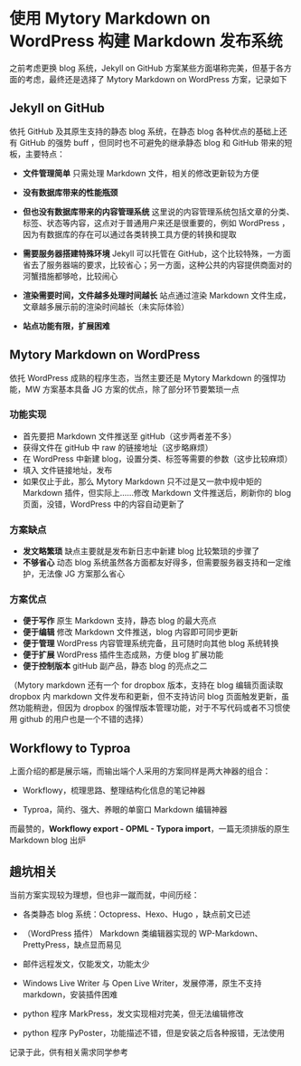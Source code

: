 # 使用 Mytory Markdown on WordPress 构建 Markdown 发布系统

之前考虑更换 blog 系统，Jekyll on GitHub 方案某些方面堪称完美，但基于各方面的考虑，最终还是选择了 Mytory Markdown on WordPress 方案，记录如下

## Jekyll on GitHub 

依托 GitHub 及其原生支持的静态 blog 系统，在静态 blog 各种优点的基础上还有 GitHub 的强势 buff ，但同时也不可避免的继承静态 blog 和 GitHub 带来的短板，主要特点：

- **文件管理简单** 只需处理 Markdown 文件，相关的修改更新较为方便


- **没有数据库带来的性能瓶颈**



- **但也没有数据库带来的内容管理系统** 这里说的内容管理系统包括文章的分类、标签、状态等内容，这点对于普通用户来还是很重要的，例如 WordPress ，因为有数据库的存在可以通过各类转换工具方便的转换和提取


- **需要服务器搭建特殊环境** Jekyll 可以托管在 GitHub，这个比较特殊，一方面省去了服务器端的要求，比较省心；另一方面，这种公共的内容提供商面对的河蟹措施都够呛，比较闹心


- **渲染需要时间，文件越多处理时间越长** 站点通过渲染 Markdown 文件生成，文章越多展示前的渲染时间越长（未实际体验）


- **站点功能有限，扩展困难**


## Mytory Markdown on WordPress

依托 WordPress 成熟的程序生态，当然主要还是 Mytory Markdown 的强悍功能，MW 方案基本具备 JG 方案的优点，除了部分环节要繁琐一点

### 功能实现

-   首先要把 Markdown 文件推送至 gitHub（这步两者差不多）
-   获得文件在 gitHub 中 raw 的链接地址（这步略麻烦）
-   在 WordPress 中新建 blog，设置分类、标签等需要的参数（这步比较麻烦）
-   填入 文件链接地址，发布
-   如果仅止于此，那么 Mytory Markdown 只不过是又一款中规中矩的 Markdown 插件，但实际上……修改 Markdown 文件推送后，刷新你的 blog 页面，没错，WordPress 中的内容自动更新了

### 方案缺点

-   **发文略繁琐** 缺点主要就是发布新日志中新建 blog 比较繁琐的步骤了
-   **不够省心** 动态 blog 系统虽然各方面都友好得多，但需要服务器支持和一定维护，无法像 JG 方案那么省心

### 方案优点

-   **便于写作** 原生 Markdown 支持，静态 blog 的最大亮点
-   **便于编辑** 修改 Markdown 文件推送，blog 内容即可同步更新
-   **便于管理** WordPress 内容管理系统完备，且可随时向其他 blog 系统转换
-   **便于扩展** WordPress 插件生态成熟，方便 blog 扩展功能
-   **便于控制版本** gitHub 副产品，静态 blog 的亮点之二

（Mytory markdown 还有一个 for dropbox 版本，支持在 blog 编辑页面读取 dropbox 内 markdown 文件发布和更新，但不支持访问 blog 页面触发更新，虽然功能稍逊，但因为 dropbox 的强悍版本管理功能，对于不写代码或者不习惯使用 github 的用户也是一个不错的选择）

## Workflowy to Typroa

上面介绍的都是展示端，而输出端个人采用的方案同样是两大神器的组合：

- Workflowy，梳理思路、整理结构化信息的笔记神器


- Typroa，简约、强大、养眼的单窗口 Markdown 编辑神器



 而最赞的，**Workflowy export - OPML - Typora import**，一篇无须排版的原生 Markdown blog 出炉

## 趟坑相关

当前方案实现较为理想，但也非一蹴而就，中间历经：

- 各类静态 blog 系统：Octopress、Hexo、Hugo ，缺点前文已述


- （WordPress 插件） Markdown 类编辑器实现的 WP-Markdown、PrettyPress，缺点显而易见


- 邮件远程发文，仅能发文，功能太少
- Windows Live Writer 与 Open Live Writer，发展停滞，原生不支持 markdown，安装插件困难
- python 程序 MarkPress，发文实现相对完美，但无法编辑修改
- python 程序 PyPoster，功能描述不错，但是安装之后各种报错，无法使用 

记录于此，供有相关需求同学参考